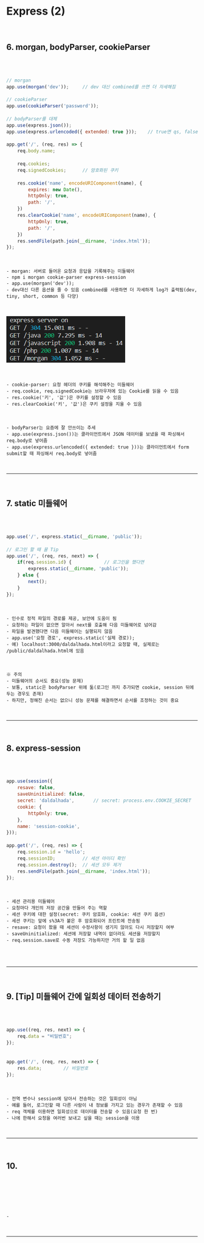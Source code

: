 # Express (2)

<br>

## 6. morgan, bodyParser, cookieParser

<br>

```javascript

// morgan
app.use(morgan('dev'));     // dev 대신 combined를 쓰면 더 자세해짐

// cookieParser
app.use(cookieParser('password'));

// bodyParser를 대체
app.use(express.json());    
app.use(express.urlencoded({ extended: true }));    // true면 qs, false면 querystring

app.get('/', (req, res) => {
    req.body.name;

    req.cookies;
    req.signedCookies;      // 암호화된 쿠키

    res.cookie('name', encodeURIComponent(name), {
        expires: new Date(),
        httpOnly: true,
        path: '/',
    })
    res.clearCookie('name', encodeURIComponent(name), {
        httpOnly: true,
        path: '/',
    })
    res.sendFile(path.join(__dirname, 'index.html'));
});

```

<br>
    
    - morgan: 서버로 들어온 요청과 응답을 기록해주는 미들웨어
    - npm i morgan cookie-parser express-session
    - app.use(morgan('dev'));
    - dev대신 다른 옵션을 줄 수 있음 combined를 사용하면 더 자세하게 log가 출력됨(dev, tiny, short, common 등 다양)

<br>

![morgan](https://github.com/daldalhada/Express/blob/main/image/6/6-2/Express1.png)

<br>

    - cookie-parser: 요청 헤더의 쿠키를 해석해주는 미들웨어
    - req.cookie, req.signedCookie는 브라우저에 있는 Cookie를 읽을 수 있음
    - res.cookie('키', '값')은 쿠키를 설정할 수 있음
    - res.clearCookie('키', '값')은 쿠키 설정을 지울 수 있음

<br>

    - bodyParser는 요즘에 잘 안쓰이는 추세
    - app.use(express.json())는 클라이언트에서 JSON 데이터를 보냈을 때 파싱해서 req.body로 넣어줌
    - app.use(express.urlencoded({ extended: true }))는 클라이언트에서 form submit할 때 파싱해서 req.body로 넣어줌

<br>

***

<br>

## 7. static 미들웨어

<br>

```javascript

app.use('/', express.static(__dirname, 'public'));

// 로그인 할 때 꿀 Tip
app.use('/', (req, res, next) => {
    if(req.session.id) {            // 로그인을 했다면 
        express.static(__dirname, 'public'));
    } else {
        next();
    }
});

```

<br>

    - 인수로 정적 파일의 경로를 제공, 보안에 도움이 됨
    - 요청하는 파일이 없으면 알아서 next를 호출해 다음 미들웨어로 넘어감
    - 파일을 발견했다면 다음 미들웨어는 실행되지 않음
    - app.use('요청 경로', express.static('실제 경로));
    - 예) localhost:3000/daldalhada.html이라고 요청할 때, 실제로는 /public/daldalhada.html에 있음

<br>

    ※ 주의
    - 미들웨어의 순서도 중요(성능 문제)
    - 보통, static은 bodyParser 위에 둚(로그인 까지 추가되면 cookie, session 뒤에 두는 경우도 존재)
    - 하지만, 정해진 순서는 없으니 성능 문제를 해결하면서 순서를 조정하는 것이 중요

<br>

***

<br>

## 8. express-session

<br>

```javascript

app.use(session({
    resave: false,
    saveUninitialized: false,
    secret: 'daldalhada',       // secret: process.env.COOKIE_SECRET
    cookie: {
        httpOnly: true,
    },
    name: 'session-cookie',
}));

app.get('/', (req, res) => {
    req.session.id = 'hello';
    req.sessionID;          // 세션 아이디 확인
    req.session.destroy();  // 세션 모두 제거
    res.sendFile(path.join(__dirname, 'index.html'));
});

```

<br>

    - 세션 관리용 미들웨어
    - 요청마다 개인의 저장 공간을 만들어 주는 역할
    - 세션 쿠키에 대한 설정(secret: 쿠키 암호화, cookie: 세션 쿠키 옵션)
    - 세션 쿠키는 앞에 s%3A가 붙은 후 암호화되어 프린트에 전송됨
    - resave: 요청이 왔을 때 세션이 수정사항이 생기지 않아도 다시 저장할지 여부
    - saveUninitialized: 세션에 저장할 내역이 없더라도 세션을 저장할지
    - req.session.save로 수동 저장도 가능하지만 거의 할 일 없음

<br>

  
<br>

***

<br>

## 9. [Tip] 미들웨어 간에 일회성 데이터 전송하기

<br>

```javascript

app.use((req, res, next) => {
    req.data = "비밀번호";
});


app.get('/', (req, res, next) => {
    res.data;        // 비밀번호
});

```

<br>

    - 전역 변수나 session에 담아서 전송하는 것은 일회성이 아님
    - 예를 들어, 로그인할 때 다른 사람이 내 정보를 가지고 있는 경우가 존재할 수 있음
    - req 객체를 이용하면 일회성으로 데이터를 전송할 수 있음(요청 한 번)
    - 나에 한해서 요청을 여러번 보내고 싶을 때는 session을 이용

<br>

***

<br>

## 10.

<br>

```javascript



```

<br>

    - 

<br>

***

<br>



